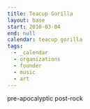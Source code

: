 ```yaml
---
title: Teacup Gorilla
layout: base
start: 2010-03-04
end: null
calendar: teacup gorilla
tags:
  - _calendar
  - organizations
  - founder
  - music
  - art
---
```


pre-apocalyptic post-rock
